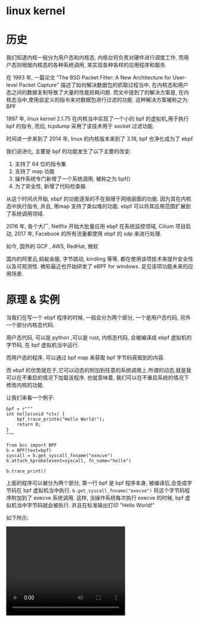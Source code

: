 # linux kernel

# 历史 

我们知道内核一般分为用户态和内核态, 内核台将负责对硬件进行调度工作, 而用户态则根据内核态的各种系统调用, 来实现各种各样的应用程序和服务.

在 1993 年, 一篇论文 "The BSD Packet Filter: A New Architecture for User-level Packet Capture" 描述了如何解决数据包的抓取过程当中, 在内核态和用户态之间的数据复制导致了大量的性能损耗问题.
而文中提到了的解决方案是, 在内核态当中,使用自定义的指令来对数据包进行过滤的功能. 这种解决方案被称之为: BPF

1997 年, linux kernel 2.1.75 在内核当中实现了一个小的 bpf 的虚拟机,用于执行 bpf 的指令, 而后, tcpdump 采用了该技术用于 socket 过滤功能.

时间进一步来到了 2014 年, linux 的内核版本来到了 3.18, bpf 也净化成为了 ebpf

我们说进化, 主要是 bpf 的功能发生了以下主要的改变: 
1. 支持了 64 位的指令集
2. 支持了 map 功能
3. 操作系统专门新增了一个系统调用, 被称之为 bpf()
4. 为了安全性, 新增了代码检查器.

从这个时间点开始, ebpf 的功能逐渐的不在局限于网络层面的功能. 因为其在内核态中执行指令, 并且, 用map 支持了类似堆的功能. ebpf 可以将其应用范围扩展到了系统调用领域. 

2016 年, 各个大厂, Netflix 开始大批量应用 ebpf 在系统监控领域, Cilium 项目启动, 2017 年, Facebook 的所有流量都使用 ebpf 的 xdp 来进行处理.

如今, 国外的 GCP , AWS, RedHat, 微软

国内的阿里云,蚂蚁金服, 字节跳动, kindling 等等, 都在使用该项技术来提升安全性以及可观测性.
微软最近也开始研发了 eBPF for windows. 足见该项功能未来的应用场景.

# 原理 & 实例

当我们在写一个 ebpf 程序的时候, 一般会分为两个部分, 一个是用户态代码, 另外一个部分内核态代码. 

用户态代码, 可以是 python ,可以是 rust, 内核态代码, 会被编译成 ebpf 虚拟机的字节码, 在 bpf 虚拟机当中运行. 

而用户态的程序, 可以通过 bpf map 来获取 bpf 字节码获取到的内容.

而 ebpf 的优势就在于,它可以动态的附加到任意的系统调用上.所谓的动态,就是我可以在不重启的情况下加载该程序.
也就意味着, 我们可以在不重启系统的情况下修改内核的功能.

让我们来看一个例子:

```
bpf = r"""
int hello(void *ctx) {
    bpf_trace_printk("Hello World!");
    return 0;
}
"""

from bcc import BPF
b = BPF(text=bpf)
syscall = b.get_syscall_fnname("execve")
b.attach_kprobe(event=syscall, fn_name="hello")

b.trace_print()
```

上面的程序可以被分为两个部分, 第一行 bpf 是 bpf 程序本身, 被编译后,会变成字节码在 bpf 虚拟机当中执行.
`b.get_syscall_fnname("execve")` 将这个字节码程序附加到了 execve 系统调用.
这样, 当操作系统每次执行 execve 的时候, bpf 虚拟机当中字节码就会被执行. 并且在标准输出打印 "Hello World!"

如下所示:

<video width="320" height="240" controls>
  <source src="ebpfhello.mov" type="video/mov">
</video>

